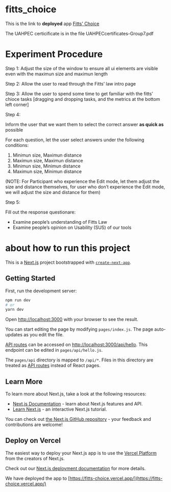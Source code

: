 # fitts_choice
This is the link to **deployed** app [Fitts' Choice](https://fitts-choice.vercel.app/)

The UAHPEC certicificate is in the file UAHPECcertificates-Group7.pdf


# Experiment Procedure

Step 1: Adjust the size of the window to ensure all ui elements are visible even with the maximun size and maximun length 

Step 2: Allow the user to read through the Fitts’ law intro page

Step 3: Allow the user to spend some time to get familiar with the fitts’ chioce tasks [dragging and dropping tasks, and the metrics at the bottom left corner]

Step 4: 

Inform the user that we want them to select the correct answer **as quick as** possible

For each question, let the user select answers under the following conditions:

1. Minimun size, Maximun distance
2. Maximun size, Maximun distance
3. Minimun size, Minimun distance
4. Maximun size, Minimun distance

(NOTE: For Participant who experience the Edit mode, let them adjust the size and distance themselves, for user who don’t experience the Edit mode, we will adjust the size and distance for them)

Step 5:

Fill out the response questionare:

- Examine people’s understanding of Fitts Law
- Examine people’s opinion on Usability (SUS) of our tools


# about how to run this project
This is a [Next.js](https://nextjs.org/) project bootstrapped with [`create-next-app`](https://github.com/vercel/next.js/tree/canary/packages/create-next-app).

## Getting Started

First, run the development server:

```bash
npm run dev
# or
yarn dev
```

Open [http://localhost:3000](http://localhost:3000) with your browser to see the result.

You can start editing the page by modifying `pages/index.js`. The page auto-updates as you edit the file.

[API routes](https://nextjs.org/docs/api-routes/introduction) can be accessed on [http://localhost:3000/api/hello](http://localhost:3000/api/hello). This endpoint can be edited in `pages/api/hello.js`.

The `pages/api` directory is mapped to `/api/*`. Files in this directory are treated as [API routes](https://nextjs.org/docs/api-routes/introduction) instead of React pages.

## Learn More

To learn more about Next.js, take a look at the following resources:

- [Next.js Documentation](https://nextjs.org/docs) - learn about Next.js features and API.
- [Learn Next.js](https://nextjs.org/learn) - an interactive Next.js tutorial.

You can check out [the Next.js GitHub repository](https://github.com/vercel/next.js/) - your feedback and contributions are welcome!

## Deploy on Vercel

The easiest way to deploy your Next.js app is to use the [Vercel Platform](https://vercel.com/new?utm_medium=default-template&filter=next.js&utm_source=create-next-app&utm_campaign=create-next-app-readme) from the creators of Next.js.

Check out our [Next.js deployment documentation](https://nextjs.org/docs/deployment) for more details.

We have deployed the app to [https://fitts-choice.vercel.app/](https://fitts-choice.vercel.app/)